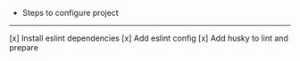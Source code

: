 * Steps to configure project
-------------------------
[x] Install eslint dependencies
[x] Add eslint config
[x] Add husky to lint and prepare